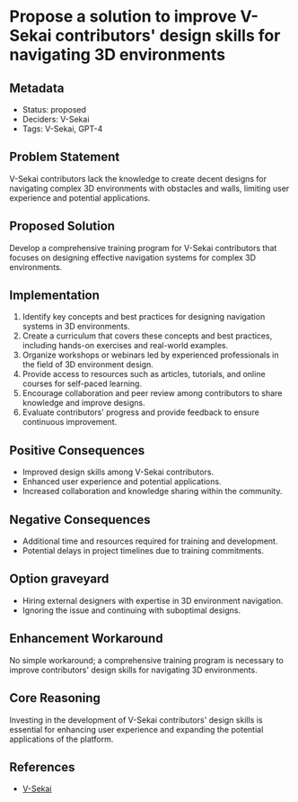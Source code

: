 # Propose a solution to improve V-Sekai contributors' design skills for navigating 3D environments

## Metadata

- Status: proposed
- Deciders: V-Sekai
- Tags: V-Sekai, GPT-4

## Problem Statement

V-Sekai contributors lack the knowledge to create decent designs for navigating complex 3D environments with obstacles and walls, limiting user experience and potential applications.

## Proposed Solution

Develop a comprehensive training program for V-Sekai contributors that focuses on designing effective navigation systems for complex 3D environments.

## Implementation

1. Identify key concepts and best practices for designing navigation systems in 3D environments.
2. Create a curriculum that covers these concepts and best practices, including hands-on exercises and real-world examples.
3. Organize workshops or webinars led by experienced professionals in the field of 3D environment design.
4. Provide access to resources such as articles, tutorials, and online courses for self-paced learning.
5. Encourage collaboration and peer review among contributors to share knowledge and improve designs.
6. Evaluate contributors' progress and provide feedback to ensure continuous improvement.

## Positive Consequences

- Improved design skills among V-Sekai contributors.
- Enhanced user experience and potential applications.
- Increased collaboration and knowledge sharing within the community.

## Negative Consequences

- Additional time and resources required for training and development.
- Potential delays in project timelines due to training commitments.

## Option graveyard

- Hiring external designers with expertise in 3D environment navigation.
- Ignoring the issue and continuing with suboptimal designs.

## Enhancement Workaround

No simple workaround; a comprehensive training program is necessary to improve contributors' design skills for navigating 3D environments.

## Core Reasoning

Investing in the development of V-Sekai contributors' design skills is essential for enhancing user experience and expanding the potential applications of the platform.

## References

- [V-Sekai](https://v-sekai.org/)
